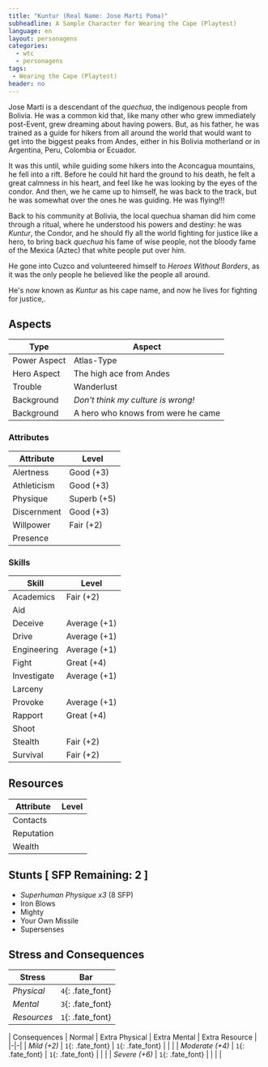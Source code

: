 ```yaml
---
title: "Kuntur (Real Name: Jose Marti Poma)"
subheadline: A Sample Character for Wearing the Cape (Playtest)
language: en
layout: personagens
categories:
  - wtc
  - personagens
tags:
 - Wearing the Cape (Playtest)
header: no
---
```


Jose Marti is a descendant of the _quechua_, the indigenous people from Bolivia. He was a common kid that, like many other who grew immediately post-Event, grew dreaming about having powers. But, as his father, he was trained as a guide for hikers from all around the world that would want to get into the biggest peaks from Andes, either in his Bolivia motherland or in Argentina, Peru, Colombia or Ecuador.

It was this until, while guiding some hikers into the Aconcagua mountains, he fell into a rift. Before he could hit hard the ground to his death, he felt a great calmness in his heart, and feel like he was looking by the eyes of the condor. And then, we he came up to himself, he was back to the track, but he was somewhat over the ones he was guiding. He was flying!!!

Back to his community at Bolivia, the local quechua shaman did him come through a ritual, where he understood his powers and destiny: he was _Kuntur_, the Condor, and he should fly all the world fighting for justice like a hero, to bring back _quechua_ his fame of wise people, not the bloody fame of the Mexica (Aztec) that white people put over him.

He gone into Cuzco and volunteered himself to _Heroes Without Borders_, as it was the only people he believed like the people all around. 

He's now known as _Kuntur_ as his cape name, and now he lives for fighting for justice,.


## Aspects

| Type | Aspect |
|-|-|
| Power Aspect | Atlas-Type |
| Hero Aspect | The high ace from Andes |
| Trouble  | Wanderlust |
| Background | _Don't think my culture is wrong!_ |
| Background | A hero who knows from were he came |

### Attributes

| Attribute | Level |
|-|-|
| Alertness | Good (+3) |
| Athleticism | Good (+3) |
| Physique | Superb (+5) |
| Discernment | Good (+3) |
| Willpower | Fair (+2) |
| Presence | |

### Skills

| Skill | Level |
|-|-|
| Academics | Fair (+2) |
| Aid |  | 
| Deceive | Average (+1)  | 
| Drive | Average (+1)  | 
| Engineering | Average (+1) | 
| Fight | Great (+4) |
| Investigate | Average (+1) |
| Larceny |  |
| Provoke | Average (+1) | 
| Rapport | Great (+4) |
| Shoot | |
| Stealth | Fair (+2) | 
| Survival | Fair (+2) | 

## Resources

| Attribute | Level |
|-|-|
| Contacts | |
| Reputation |  |
| Wealth |  |

## Stunts [ SFP Remaining: 2 ]

+ _Superhuman Physique x3_ (8 SFP)
+ Iron Blows
+ Mighty
+ Your Own Missile
+ Supersenses


## Stress and Consequences

| Stress | Bar |
|-|-|
| _Physical_ | `4`{: .fate_font} |
| _Mental_ | `3`{: .fate_font} |
| _Resources_ | `1`{: .fate_font} |

| Consequences | Normal | Extra Physical | Extra Mental | Extra Resource |
|-|-|
| _Mild (+2)_ |  `1`{: .fate_font} |  `1`{: .fate_font} | | |
| _Moderate (+4)_ | `1`{: .fate_font} | `1`{: .fate_font} | | | 
| _Severe (+6)_ | `1`{: .fate_font} | | | |
